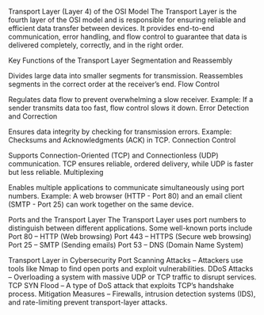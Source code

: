 Transport Layer (Layer 4) of the OSI Model
The Transport Layer is the fourth layer of the OSI model and is responsible for ensuring reliable and efficient data transfer between devices.
It provides end-to-end communication, error handling, and flow control to guarantee that data is delivered completely, correctly, and in the right order.

Key Functions of the Transport Layer
Segmentation and Reassembly

Divides large data into smaller segments for transmission.
Reassembles segments in the correct order at the receiver’s end.
Flow Control

Regulates data flow to prevent overwhelming a slow receiver.
Example: If a sender transmits data too fast, flow control slows it down.
Error Detection and Correction

Ensures data integrity by checking for transmission errors.
Example: Checksums and Acknowledgments (ACK) in TCP.
Connection Control

Supports Connection-Oriented (TCP) and Connectionless (UDP) communication.
TCP ensures reliable, ordered delivery, while UDP is faster but less reliable.
Multiplexing

Enables multiple applications to communicate simultaneously using port numbers.
Example: A web browser (HTTP - Port 80) and an email client (SMTP - Port 25) can work together on the same device.

Ports and the Transport Layer
The Transport Layer uses port numbers to distinguish between different applications. Some well-known ports include
Port 80 – HTTP (Web browsing)
Port 443 – HTTPS (Secure web browsing)
Port 25 – SMTP (Sending emails)
Port 53 – DNS (Domain Name System)

Transport Layer in Cybersecurity
Port Scanning Attacks – Attackers use tools like Nmap to find open ports and exploit vulnerabilities.
DDoS Attacks – Overloading a system with massive UDP or TCP traffic to disrupt services.
TCP SYN Flood – A type of DoS attack that exploits TCP’s handshake process.
Mitigation Measures – Firewalls, intrusion detection systems (IDS), and rate-limiting prevent transport-layer attacks.
